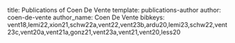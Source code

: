 title: Publications of Coen De Vente
template: publications-author
author: coen-de-vente
author_name: Coen De Vente
bibkeys: vent18,lemi22,xion21,schw22a,vent22,vent23b,ardu20,lemi23,schw22,vent23c,vent20a,vent21a,gonz21,vent23a,vent21,vent20,less20